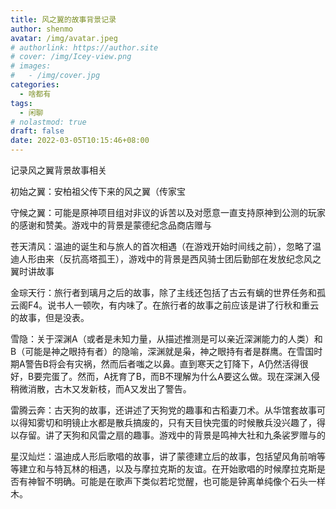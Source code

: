 ```yaml
---
title: 风之翼的故事背景记录
author: shenmo
avatar: /img/avatar.jpeg
# authorlink: https://author.site
# cover: /img/Icey-view.png
# images:
#   - /img/cover.jpg
categories:
  - 啥都有
tags:
  - 闲聊
# nolastmod: true
draft: false
date: 2022-03-05T10:15:46+08:00
---
```


记录风之翼背景故事相关

<!--more-->


初始之翼：安柏祖父传下来的风之翼（传家宝

守候之翼：可能是原神项目组对非议的诉苦以及对愿意一直支持原神到公测的玩家的感谢和赞美。游戏中的背景是蒙德纪念品商店赠与

苍天清风：温迪的诞生和与旅人的首次相遇（在游戏开始时间线之前），忽略了温迪人形由来（反抗高塔孤王），游戏中的背景是西风骑士团后勤部在发放纪念风之翼时讲故事

金琮天行：旅行者到璃月之后的故事，除了主线还包括了古云有螭的世界任务和孤云阁F4。说书人一顿吹，有内味了。在旅行者的故事之前应该是讲了行秋和重云的故事，但是没表。

雪隐：关于深渊A（或者是未知力量，从描述推测是可以亲近深渊能力的人类）和B（可能是神之眼持有者）的隐喻，深渊就是枭，神之眼持有者是群鹰。在雪国时期A警告B将会有灾祸，然而后者嗤之以鼻。直到寒天之钉降下，A仍然活得很好，B要完蛋了。然而，A抚育了B，而B不理解为什么A要这么做。现在深渊入侵稍微消散，古木又发新枝，而A又发出了警告。

雷腾云奔：古天狗的故事，还讲述了天狗党的趣事和古稻妻刀术。从华馆套故事可以得知雾切和明镜止水都是散兵搞废的，只有天目快完蛋的时候散兵没兴趣了，得以存留。讲了天狗和风雷之扇的趣事。游戏中的背景是鸣神大社和九条裟罗赠与的

星汉灿烂：温迪成人形后歌唱的故事，讲了蒙德建立后的故事，包括望风角前哨等等建立和与特瓦林的相遇，以及与摩拉克斯的友谊。在开始歌唱的时候摩拉克斯是否有神智不明确。可能是在歌声下类似若坨觉醒，也可能是钟离单纯像个石头一样木。



